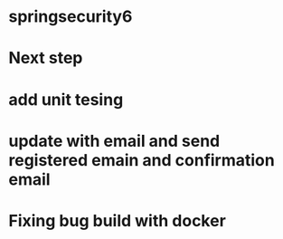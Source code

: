 # springsecurity6
# Next step
# add unit tesing
# update with email and send registered emain and confirmation email
# Fixing bug build with docker

